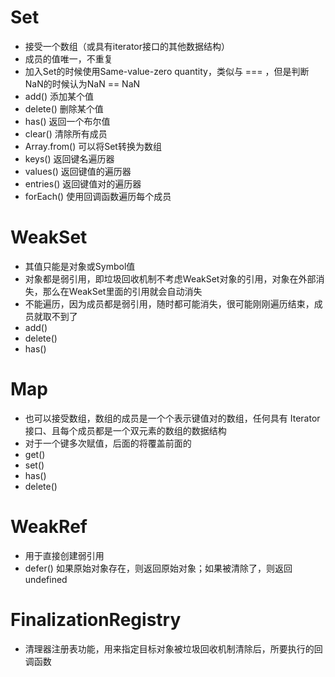 # Set
- 接受一个数组（或具有iterator接口的其他数据结构）
- 成员的值唯一，不重复
- 加入Set的时候使用Same-value-zero quantity，类似与 === ，但是判断NaN的时候认为NaN == NaN
- add() 添加某个值
- delete() 删除某个值
- has() 返回一个布尔值
- clear()   清除所有成员
- Array.from()  可以将Set转换为数组
- keys() 返回键名遍历器
- values()  返回键值的遍历器
- entries() 返回键值对的遍历器
- forEach() 使用回调函数遍历每个成员

# WeakSet
- 其值只能是对象或Symbol值
- 对象都是弱引用，即垃圾回收机制不考虑WeakSet对象的引用，对象在外部消失，那么在WeakSet里面的引用就会自动消失
- 不能遍历，因为成员都是弱引用，随时都可能消失，很可能刚刚遍历结束，成员就取不到了
- add()
- delete()
- has()

# Map
- 也可以接受数组，数组的成员是一个个表示键值对的数组，任何具有 Iterator 接口、且每个成员都是一个双元素的数组的数据结构
- 对于一个键多次赋值，后面的将覆盖前面的
- get()
- set()
- has()
- delete()

# WeakRef
- 用于直接创建弱引用
- defer() 如果原始对象存在，则返回原始对象；如果被清除了，则返回undefined

# FinalizationRegistry 
- 清理器注册表功能，用来指定目标对象被垃圾回收机制清除后，所要执行的回调函数